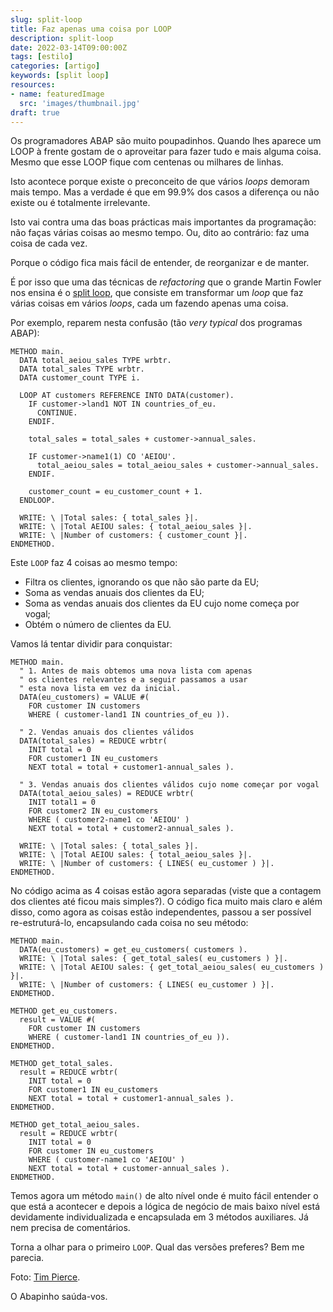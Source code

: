 ```yaml
---
slug: split-loop
title: Faz apenas uma coisa por LOOP
description: split-loop
date: 2022-03-14T09:00:00Z
tags: [estilo]
categories: [artigo]
keywords: [split loop]
resources:
- name: featuredImage
  src: 'images/thumbnail.jpg'
draft: true
---
```

Os programadores ABAP são muito poupadinhos. Quando lhes aparece um LOOP à frente gostam de o aproveitar para fazer tudo e mais alguma coisa. Mesmo que esse LOOP fique com centenas ou milhares de linhas.
<!--more-->

Isto acontece porque existe o preconceito de que vários _loops_ demoram mais tempo. Mas a verdade é que em 99.9% dos casos a diferença ou não existe ou é totalmente irrelevante.

Isto vai contra uma das boas prácticas mais importantes da programação: não faças várias coisas ao mesmo tempo. Ou, dito ao contrário: faz uma coisa de cada vez.

Porque o código fica mais fácil de entender, de reorganizar e de manter.

É por isso que uma das técnicas de _refactoring_ que o grande Martin Fowler nos ensina é o [split loop][1], que consiste em transformar um _loop_ que faz várias coisas em vários _loops_, cada um fazendo apenas uma coisa.

Por exemplo, reparem nesta confusão (tão _very typical_ dos programas ABAP):

```ABAP
METHOD main.
  DATA total_aeiou_sales TYPE wrbtr.
  DATA total_sales TYPE wrbtr.
  DATA customer_count TYPE i.

  LOOP AT customers REFERENCE INTO DATA(customer).
    IF customer->land1 NOT IN countries_of_eu.
      CONTINUE.
    ENDIF.

    total_sales = total_sales + customer->annual_sales.

    IF customer->name1(1) CO 'AEIOU'.
      total_aeiou_sales = total_aeiou_sales + customer->annual_sales.
    ENDIF.

    customer_count = eu_customer_count + 1.
  ENDLOOP.

  WRITE: \ |Total sales: { total_sales }|.
  WRITE: \ |Total AEIOU sales: { total_aeiou_sales }|.
  WRITE: \ |Number of customers: { customer_count }|.
ENDMETHOD.
```

Este `LOOP` faz 4 coisas ao mesmo tempo:

- Filtra os clientes, ignorando os que não são parte da EU;
- Soma as vendas anuais dos clientes da EU;
- Soma as vendas anuais dos clientes da EU cujo nome começa por vogal;
- Obtém o número de clientes da EU.

Vamos lá tentar dividir para conquistar:

```ABAP
METHOD main.
  " 1. Antes de mais obtemos uma nova lista com apenas
  " os clientes relevantes e a seguir passamos a usar
  " esta nova lista em vez da inicial.
  DATA(eu_customers) = VALUE #(
    FOR customer IN customers
    WHERE ( customer-land1 IN countries_of_eu )).

  " 2. Vendas anuais dos clientes válidos
  DATA(total_sales) = REDUCE wrbtr(
    INIT total = 0
    FOR customer1 IN eu_customers
    NEXT total = total + customer1-annual_sales ).

  " 3. Vendas anuais dos clientes válidos cujo nome começar por vogal
  DATA(total_aeiou_sales) = REDUCE wrbtr(
    INIT total1 = 0
    FOR customer2 IN eu_customers
    WHERE ( customer2-name1 co 'AEIOU' )
    NEXT total = total + customer2-annual_sales ).

  WRITE: \ |Total sales: { total_sales }|.
  WRITE: \ |Total AEIOU sales: { total_aeiou_sales }|.
  WRITE: \ |Number of customers: { LINES( eu_customer ) }|.
ENDMETHOD.
```

No código acima as 4 coisas estão agora separadas (viste que a contagem dos clientes até ficou mais simples?). O código fica muito mais claro e além disso, como agora as coisas estão independentes, passou a ser possível re-estruturá-lo, encapsulando cada coisa no seu método:

```ABAP
METHOD main.
  DATA(eu_customers) = get_eu_customers( customers ).
  WRITE: \ |Total sales: { get_total_sales( eu_customers ) }|.
  WRITE: \ |Total AEIOU sales: { get_total_aeiou_sales( eu_customers ) }|.
  WRITE: \ |Number of customers: { LINES( eu_customer ) }|.
ENDMETHOD.

METHOD get_eu_customers.
  result = VALUE #(
    FOR customer IN customers
    WHERE ( customer-land1 IN countries_of_eu )).
ENDMETHOD.

METHOD get_total_sales.
  result = REDUCE wrbtr(
    INIT total = 0
    FOR customer1 IN eu_customers
    NEXT total = total + customer1-annual_sales ).
ENDMETHOD.

METHOD get_total_aeiou_sales.
  result = REDUCE wrbtr(
    INIT total = 0
    FOR customer IN eu_customers
    WHERE ( customer-name1 co 'AEIOU' )
    NEXT total = total + customer-annual_sales ).
ENDMETHOD.
```

Temos agora um método `main()` de alto nível onde é muito fácil entender o que está a acontecer e depois a lógica de negócio de mais baixo nível está devidamente individualizada e encapsulada em 3 métodos auxiliares. Já nem precisa de comentários.

Torna a olhar para o primeiro `LOOP`. Qual das versões preferes? Bem me parecia.

Foto: [Tim Pierce][2].

O Abapinho saúda-vos.

[1]: https://refactoring.com/catalog/splitLoop.html
[2]: https://www.flickr.com/photos/qwrrty/5877478960/
